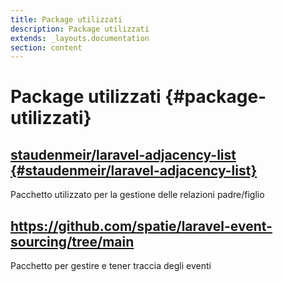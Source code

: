 ```yaml
---
title: Package utilizzati
description: Package utilizzati
extends: _layouts.documentation
section: content
---
```


# Package utilizzati {#package-utilizzati}

## [staudenmeir/laravel-adjacency-list {#staudenmeir/laravel-adjacency-list}](https://github.com/staudenmeir/laravel-adjacency-list)

Pacchetto utilizzato per la gestione delle relazioni padre/figlio

## https://github.com/spatie/laravel-event-sourcing/tree/main

Pacchetto per gestire e tener traccia degli eventi